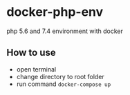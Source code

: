 # docker-php-env

php 5.6 and 7.4 environment with docker

## How to use

- open terminal
- change directory to root folder
- run command `docker-compose up`
